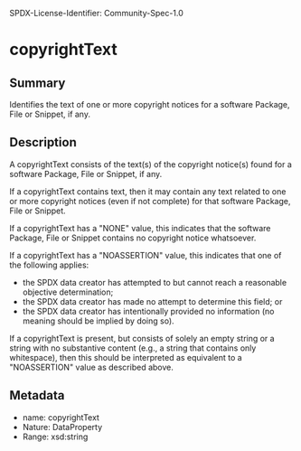 SPDX-License-Identifier: Community-Spec-1.0

# copyrightText

## Summary

Identifies the text of one or more copyright notices for a software Package,
File or Snippet, if any.

## Description

A copyrightText consists of the text(s) of the copyright notice(s) found
for a software Package, File or Snippet, if any.

If a copyrightText contains text, then it may contain any text related to
one or more copyright notices (even if not complete) for that software
Package, File or Snippet.

If a copyrightText has a "NONE" value, this indicates that the software
Package, File or Snippet contains no copyright notice whatsoever.

If a copyrightText has a "NOASSERTION" value, this indicates that one of the
following applies:

- the SPDX data creator has attempted to but cannot reach a reasonable
  objective determination;
- the SPDX data creator has made no attempt to determine this field; or
- the SPDX data creator has intentionally provided no information (no
  meaning should be implied by doing so).

If a copyrightText is present, but consists of solely an empty string or a
string with no substantive content (e.g., a string that contains only
whitespace), then this should be interpreted as equivalent to a "NOASSERTION"
value as described above.

## Metadata

- name: copyrightText
- Nature: DataProperty
- Range: xsd:string
